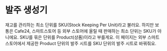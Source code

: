 # 발주 생성기

재고를 관리하는 최소 단위를 SKU(Stock Keeping Per Unit)라고
불러요. 하지만 보통은 Cafe24, 스마트스토어 등 외부 스토어에
올릴 때 판매하는 최소 단위는 SKU가 아니에요. SKU를 묶은
단위를 Product(상품)이라고 부를게요. 이 페이지는 외부 스마트
스토어에서 제공한 Product 단위의 발주 시트를 SKU 단위의 발주
시트로 바꿔줘요.


